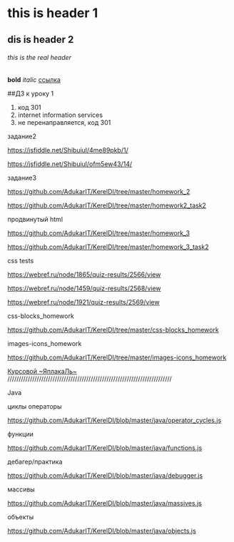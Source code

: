 # this is header 1
## dis is header 2
###### this is the real header
**bold**
*italic*
[ссылка](http://google.com)

##ДЗ к уроку 1

1. код 301
2. internet information services
3. не перенаправляется, код 301

задание2

https://jsfiddle.net/Shibuiul/4me89pkb/1/

https://jsfiddle.net/Shibuiul/ofm5ew43/14/ 

задание3

https://github.com/AdukarIT/KerelDI/tree/master/homework_2

https://github.com/AdukarIT/KerelDI/tree/master/homework2_task2

продвинутый html

https://github.com/AdukarIT/KerelDI/tree/master/homework_3

https://github.com/AdukarIT/KerelDI/tree/master/homework_3_task2

css tests

https://webref.ru/node/1865/quiz-results/2566/view

https://webref.ru/node/1459/quiz-results/2568/view

https://webref.ru/node/1921/quiz-results/2569/view

css-blocks_homework

https://github.com/AdukarIT/KerelDI/tree/master/css-blocks_homework

images-icons_homework

https://github.com/AdukarIT/KerelDI/tree/master/images-icons_homework


[Курсовой ~ЯплакаЛь~](https://shibuiul.github.io/berlin/public/)
/////////////////////////////////////////////////////////////////////////

Java

циклы операторы 

https://github.com/AdukarIT/KerelDI/blob/master/java/operator_cycles.js

функции

https://github.com/AdukarIT/KerelDI/blob/master/java/functions.js

дебагер/практика

https://github.com/AdukarIT/KerelDI/blob/master/java/debugger.js

массивы

https://github.com/AdukarIT/KerelDI/blob/master/java/massives.js

объекты

https://github.com/AdukarIT/KerelDI/blob/master/java/objects.js

